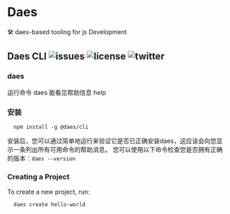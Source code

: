 # Daes
🛠️ daes-based tooling for js Development

## Daes CLI  ![issues](https://img.shields.io/github/issues/hzs0623/rollup-cli) ![license](https://img.shields.io/github/license/hzs0623/rollup-cli) ![twitter](https://img.shields.io/twitter/url?url=https%3A%2F%2Fgithub.com%2Fhzs0623%2Fhttp-optimize)

### daes 
运行命令 daes 能看见帮助信息 help

### 安装
```
  npm install -g @daes/cli
```

安装后，您可以通过简单地运行来验证它是否已正确安装daes，这应该会向您显示一条列出所有可用命令的帮助消息。
您可以使用以下命令检查您是否拥有正确的版本：`daes --version`

### Creating a Project
To create a new project, run:
```
  daes create hello-world
```
